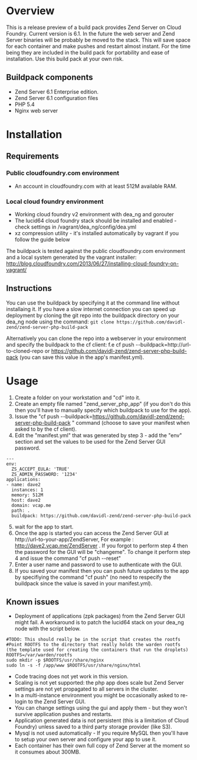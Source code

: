 # Overview

This is a release preview of a build pack provides Zend Server on Cloud Foundry. Current version is 6.1. In the future the web server and Zend Server binaries will be probably be moved to the stack. This will save space for each container and make pushes and restart almost instant. For the time being they are included in the build pack for portability and ease of installation. Use this build pack at your own risk.

## Buildpack components

* Zend Server 6.1 Enterprise edition.
* Zend Server 6.1 configuration files
* PHP 5.4
* Nginx web server


# Installation
## Requirements
### Public cloudfoundry.com environment
* An account in cloudfoundry.com with at least 512M available RAM.

### Local cloud foundry environment
* Working cloud foundry v2 environment with dea_ng and gorouter
* The lucid64 cloud foundry stack should be installed and enabled - check settings in /vagrant/dea_ng/config/dea.yml
* xz compression utility - it's installed automatically by vagrant if you follow the guide below

The buildpack is tested against the public cloudfoundry.com environment and a local  system generated by the vagrant installer: http://blog.cloudfoundry.com/2013/06/27/installing-cloud-foundry-on-vagrant/

## Instructions
You can use the buildpack by specifying it at the command line without installaing it. If you have a slow internet connection you can speed up deployment by cloning the git repo into the buildpack directory on your dea_ng node using the command:
`git clone https://github.com/davidl-zend/zend-server-php-build-pack`

Alternatively you can clone the repo into a webserver in your environment and specify the buildpack to the cf client:
f.e  cf push --buildpack=http://url-to-cloned-repo or https://github.com/davidl-zend/zend-server-php-build-pack  (you can save this value in the app's manifest.yml).

# Usage
1. Create a folder on your workstation and "cd" into it.
2. Create an empty file named "zend_server_php_app" (if you don't do this then you'll have to manually specify which buildpack to use for the app).
3. Issue the "cf push --buildpack=https://github.com/davidl-zend/zend-server-php-build-pack " command (choose to save your manifest when asked to by the cf client).
4. Edit the "manifest.yml" that was generated by step 3 - add the "env" section and set the values to be used for the Zend Server GUI password.

```
---
env:
  ZS_ACCEPT_EULA: 'TRUE'
  ZS_ADMIN_PASSWORD: '1234'
applications:
- name: dave2
  instances: 1
  memory: 512M
  host: dave2
  domain: vcap.me
  path: .
  buildpack: https://github.com/davidl-zend/zend-server-php-build-pack
```

5. wait for the app to start.
6. Once the app is started you can access the Zend Server GUI at http://url-to-your-app/ZendServer, For example : http://dave2.vcap.me/ZendServer . If you forgot to perform step 4 then the password for the GUI will be "changeme". To change it perform step 4 and issue the command "cf push --reset"
7. Enter a user name and password to use to authenticate with the GUI.
8. If you saved your manifest then you can push future updates to the app by specifiying the command "cf push" (no need to respecify the buildpack since the value is saved in your manifest.yml).

## Known issues
* Deployment of applications (zpk packages) from the Zend Server GUI might fail. A workaround is to patch the lucid64 stack on your dea_ng node with the script below.

```
#TODO: This should really be in the script that creates the rootfs
#Point ROOTFS to the directory that really holds the warden rootfs (the template used for creating the containers that run the droplets)
ROOTFS=/var/warden/rootfs
sudo mkdir -p $ROOTFS/usr/share/nginx
sudo ln -s -f /app/www $ROOTFS/usr/share/nginx/html 
```
* Code tracing does not yet work in this version.
* Scaling is not yet supported: the php app does scale but Zend Server settings are not yet propagated to all servers in the cluster.
* In a multi-instance environment you might be occasionally asked to re-login to the Zend Server GUI.
* You can change settings using the gui and apply them - but they won't survive application pushes and restarts.
* Application generated data is not persistent (this is a limitation of Cloud Foundry) unless saved to a third party storage provider (like S3).
* Mysql is not used automatically - If you require MySQL then you'll have to setup your own server and configure your app to use it.
* Each container has their own full copy of Zend Server at the moment so it consumes about 300MB.

